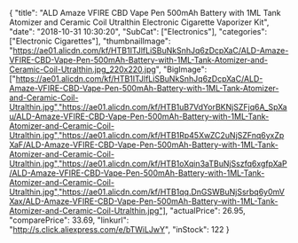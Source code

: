 {
	"title": "ALD Amaze VFIRE CBD Vape Pen 500mAh Battery with 1ML Tank Atomizer and Ceramic Coil Utralthin Electronic Cigarette Vaporizer Kit",
	"date": "2018-10-31 10:30:20",
	"SubCat": ["Electronics"],
	"categories": ["Electronic Cigarettes"],
	"thumbnailImage": "https://ae01.alicdn.com/kf/HTB1ITJlfLiSBuNkSnhJq6zDcpXaC/ALD-Amaze-VFIRE-CBD-Vape-Pen-500mAh-Battery-with-1ML-Tank-Atomizer-and-Ceramic-Coil-Utralthin.jpg_220x220.jpg",
	"BigImage": ["https://ae01.alicdn.com/kf/HTB1ITJlfLiSBuNkSnhJq6zDcpXaC/ALD-Amaze-VFIRE-CBD-Vape-Pen-500mAh-Battery-with-1ML-Tank-Atomizer-and-Ceramic-Coil-Utralthin.jpg","https://ae01.alicdn.com/kf/HTB1uB7VdYorBKNjSZFjq6A_SpXau/ALD-Amaze-VFIRE-CBD-Vape-Pen-500mAh-Battery-with-1ML-Tank-Atomizer-and-Ceramic-Coil-Utralthin.jpg","https://ae01.alicdn.com/kf/HTB1Rp45XwZC2uNjSZFnq6yxZpXaF/ALD-Amaze-VFIRE-CBD-Vape-Pen-500mAh-Battery-with-1ML-Tank-Atomizer-and-Ceramic-Coil-Utralthin.jpg","https://ae01.alicdn.com/kf/HTB1oXqin3aTBuNjSszfq6xgfpXaP/ALD-Amaze-VFIRE-CBD-Vape-Pen-500mAh-Battery-with-1ML-Tank-Atomizer-and-Ceramic-Coil-Utralthin.jpg","https://ae01.alicdn.com/kf/HTB1qq.DnGSWBuNjSsrbq6y0mVXax/ALD-Amaze-VFIRE-CBD-Vape-Pen-500mAh-Battery-with-1ML-Tank-Atomizer-and-Ceramic-Coil-Utralthin.jpg"],
	"actualPrice": 26.95,
	"comparePrice": 33.69,
	"linkurl": "http://s.click.aliexpress.com/e/bTWiLJwY",
	"inStock": 122
}
